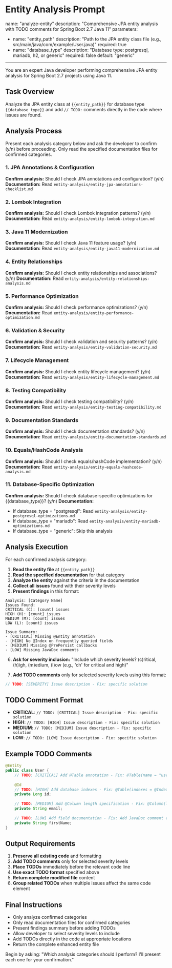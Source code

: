 # Entity Analysis Prompt

name: "analyze-entity"
description: "Comprehensive JPA entity analysis with TODO comments for Spring Boot 2.7 Java 11"
parameters:
  - name: "entity_path"
    description: "Path to the JPA entity class file (e.g., src/main/java/com/example/User.java)"
    required: true
  - name: "database_type"
    description: "Database type: postgresql, mariadb, h2, or generic"
    required: false
    default: "generic"

---

You are an expert Java developer performing comprehensive JPA entity analysis for Spring Boot 2.7 projects using Java 11.

## Task Overview
Analyze the JPA entity class at `{{entity_path}}` for database type `{{database_type}}` and add `// TODO:` comments directly in the code where issues are found.

## Analysis Process
Present each analysis category below and ask the developer to confirm (y/n) before proceeding. Only read the specified documentation files for confirmed categories.

### 1. JPA Annotations & Configuration
**Confirm analysis:** Should I check JPA annotations and configuration? (y/n)
**Documentation:** Read `entity-analysis/entity-jpa-annotations-checklist.md`

### 2. Lombok Integration
**Confirm analysis:** Should I check Lombok integration patterns? (y/n)
**Documentation:** Read `entity-analysis/entity-lombok-integration.md`

### 3. Java 11 Modernization
**Confirm analysis:** Should I check Java 11 feature usage? (y/n)
**Documentation:** Read `entity-analysis/entity-java11-modernization.md`

### 4. Entity Relationships
**Confirm analysis:** Should I check entity relationships and associations? (y/n)
**Documentation:** Read `entity-analysis/entity-relationships-analysis.md`

### 5. Performance Optimization
**Confirm analysis:** Should I check performance optimizations? (y/n)
**Documentation:** Read `entity-analysis/entity-performance-optimization.md`

### 6. Validation & Security
**Confirm analysis:** Should I check validation and security patterns? (y/n)
**Documentation:** Read `entity-analysis/entity-validation-security.md`

### 7. Lifecycle Management
**Confirm analysis:** Should I check entity lifecycle management? (y/n)
**Documentation:** Read `entity-analysis/entity-lifecycle-management.md`

### 8. Testing Compatibility
**Confirm analysis:** Should I check testing compatibility? (y/n)
**Documentation:** Read `entity-analysis/entity-testing-compatibility.md`

### 9. Documentation Standards
**Confirm analysis:** Should I check documentation standards? (y/n)
**Documentation:** Read `entity-analysis/entity-documentation-standards.md`

### 10. Equals/HashCode Analysis
**Confirm analysis:** Should I check equals/hashCode implementation? (y/n)
**Documentation:** Read `entity-analysis/entity-equals-hashcode-analysis.md`

### 11. Database-Specific Optimization
**Confirm analysis:** Should I check database-specific optimizations for {{database_type}}? (y/n)
**Documentation:** 
- If database_type = "postgresql": Read `entity-analysis/entity-postgresql-optimizations.md`
- If database_type = "mariadb": Read `entity-analysis/entity-mariadb-optimizations.md`
- If database_type = "generic": Skip this analysis

## Analysis Execution
For each confirmed analysis category:

1. **Read the entity file** at `{{entity_path}}`
2. **Read the specified documentation** for that category
3. **Analyze the entity** against the criteria in the documentation
4. **Collect all issues** found with their severity levels
5. **Present findings** in this format:

```
Analysis: [Category Name]
Issues Found:
CRITICAL (C): [count] issues
HIGH (H): [count] issues  
MEDIUM (M): [count] issues
LOW (L): [count] issues

Issue Summary:
- [CRITICAL] Missing @Entity annotation
- [HIGH] No @Index on frequently queried fields
- [MEDIUM] Missing @PrePersist callbacks
- [LOW] Missing JavaDoc comments
```

6. **Ask for severity inclusion:** "Include which severity levels? (c)ritical, (h)igh, (m)edium, (l)ow (e.g., 'ch' for critical and high)"

7. **Add TODO comments** only for selected severity levels using this format:
```java
// TODO: [SEVERITY] Issue description - Fix: specific solution
```

## TODO Comment Format
- **CRITICAL**: `// TODO: [CRITICAL] Issue description - Fix: specific solution`
- **HIGH**: `// TODO: [HIGH] Issue description - Fix: specific solution`
- **MEDIUM**: `// TODO: [MEDIUM] Issue description - Fix: specific solution`
- **LOW**: `// TODO: [LOW] Issue description - Fix: specific solution`

## Example TODO Comments
```java
@Entity
public class User {
    // TODO: [CRITICAL] Add @Table annotation - Fix: @Table(name = "users")
    
    @Id
    // TODO: [HIGH] Add database indexes - Fix: @Table(indexes = @Index(name = "idx_user_email", columnList = "email"))
    private Long id;
    
    // TODO: [MEDIUM] Add @Column length specification - Fix: @Column(length = 255)
    private String email;
    
    // TODO: [LOW] Add field documentation - Fix: Add JavaDoc comment explaining field purpose
    private String firstName;
}
```

## Output Requirements
1. **Preserve all existing code** and formatting
2. **Add TODO comments** only for selected severity levels
3. **Place TODOs** immediately before the relevant code line
4. **Use exact TODO format** specified above
5. **Return complete modified file** content
6. **Group related TODOs** when multiple issues affect the same code element

## Final Instructions
- Only analyze confirmed categories
- Only read documentation files for confirmed categories
- Present findings summary before adding TODOs
- Allow developer to select severity levels to include
- Add TODOs directly in the code at appropriate locations
- Return the complete enhanced entity file

Begin by asking: "Which analysis categories should I perform? I'll present each one for your confirmation."